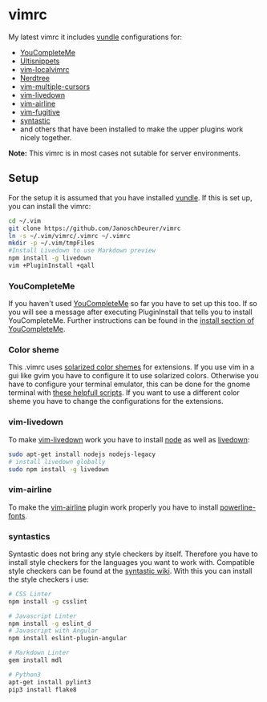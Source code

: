 # vimrc

My latest vimrc it includes [vundle](https://github.com/gmarik/Vundle.vim)
configurations for:

* [YouCompleteMe](https://github.com/Valloric/YouCompleteMe)
* [Ultisnippets](https://github.com/SirVer/ultisnips)
* [vim-localvimrc](https://github.com/embear/vim-localvimrc)
* [Nerdtree](https://github.com/scrooloose/nerdtree)
* [vim-multiple-cursors](https://github.com/terryma/vim-multiple-cursors)
* [vim-livedown](https://github.com/shime/vim-livedown)
* [vim-airline](https://github.com/bling/vim-airline)
* [vim-fugitive](https://github.com/tpope/vim-fugitive)
* [syntastic](https://github.com/scrooloose/syntastic)
* and others that have been installed to make the upper plugins work nicely together.

**Note:** This vimrc is in most cases not sutable for server environments.

## Setup

For the setup it is assumed that you have installed
[vundle](https://github.com/gmarik/Vundle.vim). If this is set up, you can
install the vimrc:

```bash
cd ~/.vim
git clone https://github.com/JanoschDeurer/vimrc
ln -s ~/.vim/vimrc/.vimrc ~/.vimrc
mkdir -p ~/.vim/tmpFiles
#Install Livedown to use Markdown preview
npm install -g livedown
vim +PluginInstall +qall
```

### YouCompleteMe

If you haven't used [YouCompleteMe](https://github.com/Valloric/YouCompleteMe)
so far you have to set up this too. If so you will see a message after executing
PluginInstall that tells you to install YouCompleteMe. Further instructions can
be found in the [install section of
YouCompleteMe](https://github.com/Valloric/YouCompleteMe#ubuntu-linux-x64-super-quick-installation).

### Color sheme

This .vimrc uses [solarized color shemes](http://ethanschoonover.com/solarized)
for extensions. If you use vim in a gui like gvim you have to configure it to
 use solarized colors. Otherwise you have to configure your terminal emulator,
 this can be done for the gnome terminal with [these helpfull
 scripts](https://github.com/Anthony25/gnome-terminal-colors-solarized). If
 you want to use a different color sheme you have to change the configurations
 for the extensions.

### vim-livedown

To make [vim-livedown](https://github.com/shime/vim-livedown) work you have to
install [node](https://nodejs.org/en/) as well as
[livedown](https://github.com/shime/livedown):

```bash
sudo apt-get install nodejs nodejs-legacy
# install livedown globally
sudo npm install -g livedown
```

### vim-airline

To make the [vim-airline](https://github.com/bling/vim-airline) plugin work
properly you have to install
[powerline-fonts](https://powerline.readthedocs.org/en/master/installation/linux.html#fonts-installation).

### syntastics

Syntastic does not bring any style checkers by itself. Therefore you have to
install style checkers for the languages you want to work with. Compatible
style checkers can be found at the [syntastic
wiki](https://github.com/scrooloose/syntastic/wiki/Syntax-Checkers). With this
you can install the style checkers i use:

```bash
# CSS Linter
npm install -g csslint

# Javascript Linter
npm install -g eslint_d
# Javascript with Angular
npm install eslint-plugin-angular

# Markdown Linter
gem install mdl

# Python3
apt-get install pylint3
pip3 install flake8


```
